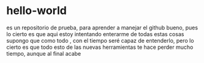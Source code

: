 # hello-world
es un repositorio de prueba, para aprender a manejar el github
bueno, pues lo cierto es que aqui estoy intentando enterarme de todas estas cosas
supongo que  como todo , con el tiempo seré capaz de entenderlo, pero lo cierto
es que todo esto de las nuevas herramientas te hace perder mucho tiempo, aunque al final acabe 
